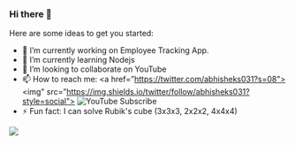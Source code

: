 ### Hi there 👋

Here are some ideas to get you started:

- 🔭 I’m currently working on Employee Tracking App.
- 🌱 I’m currently learning Nodejs
- 👯 I’m looking to collaborate on YouTube
- 📫 How to reach me: 
<a href=”https://twitter.com/abhisheks031?s=08"><img" src=”https://img.shields.io/twitter/follow/abhisheks031?style=social"></a>
![YouTube Subscribe](https://img.shields.io/badge/Developing%20Developer--color=fedcba?style=social&logo=youtube&logoColor=red?url=https://www.youtube.com/channel/UC8Gl9fv7A1ipE3EaOMzxCSg)
- ⚡ Fun fact: I can solve Rubik's cube (3x3x3, 2x2x2, 4x4x4) 

<img src="https://github-readme-stats.vercel.app/api?username=5AbhishekSaxena&&show_icons=true&title_color=ffffff&icon_color=bb2acf&text_color=daf7dc&bg_color=151515"/>
